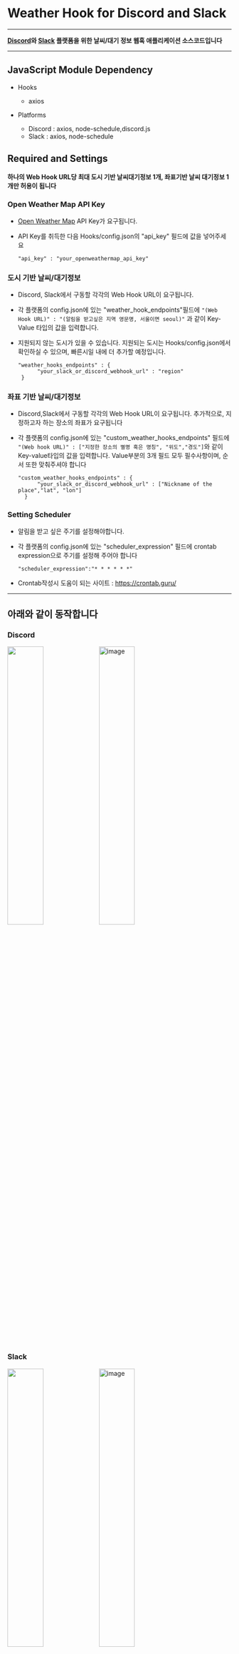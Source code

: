 Weather Hook for Discord and Slack
===
***
**[Discord](https://discord.com/)와 [Slack](https://slack.com/intl/ko-kr/) 플랫폼을 위한 날씨/대기 정보 웹훅 애플리케이션 소스코드입니다**
***
## JavaScript Module Dependency

- Hooks
  - axios

- Platforms
  - Discord : axios, node-schedule,discord.js
  - Slack : axios, node-schedule

## Required and Settings

**하나의 Web Hook URL당 최대 도시 기반 날씨대기정보 1개, 좌표기반 날씨 대기정보 1개만 허용이 됩니다**

### Open Weather Map API Key
- [Open Weather Map](https://openweathermap.org/) API Key가 요구됩니다.
- API Key를 취득한 다음 Hooks/config.json의 "api_key" 필드에 값을 넣어주세요

  ```
  "api_key" : "your_openweathermap_api_key"
  ```

### 도시 기반 날씨/대기정보

- Discord, Slack에서 구동할 각각의 Web Hook URL이 요구됩니다.
- 각 플랫폼의 config.json에 있는 "weather_hook_endpoints"필드에 `"(Web Hook URL)" : "(알림을 받고싶은 지역 영문명, 서울이면 seoul)"` 과 같이 Key-Value 타입의 값을 입력합니다.
- 지원되지 않는 도시가 있을 수 있습니다. 지원되는 도시는 Hooks/config.json에서 확인하실 수 있으며, 빠른시일 내에 더 추가할 예정입니다.
  
  ```
  "weather_hooks_endpoints" : {
        "your_slack_or_discord_webhook_url" : "region"
   }
  ```
### 좌표 기반 날씨/대기정보

- Discord,Slack에서 구동할 각각의 Web Hook URL이 요구됩니다. 추가적으로, 지정하고자 하는 장소의 좌표가 요구됩니다
- 각 플랫폼의 config.json에 있는 "custom_weather_hooks_endpoints" 필드에 `"(Web hook URL)" : ["지정한 장소의 별명 혹은 명칭", "위도","경도"]`와 같이 Key-value타입의 값을 입력합니다. Value부분의 3개 필드 모두 필수사항이며, 순서 또한 맞춰주셔야 합니다

  ```
  "custom_weather_hooks_endpoints" : {
        "your_slack_or_discord_webhook_url" : ["Nickname of the place","lat", "lon"]
    }
  ```

### Setting Scheduler

- 알림을 받고 싶은 주기를 설정해야합니다.
- 각 플랫폼의 config.json에 있는 "scheduler_expression" 필드에 crontab expression으로 주기를 설정해 주어야 합니다

  ```
  "scheduler_expression":"* * * * * *"
  ```

- Crontab작성시 도움이 되는 사이트 : https://crontab.guru/
***
## 아래와 같이 동작합니다
### Discord
<img src = "https://user-images.githubusercontent.com/45956041/181906118-326a57b6-851e-4cf8-b69d-cf19fc66f656.png" width="40%" height="40%"> <img width="40%" height="40%" alt="image" src="https://user-images.githubusercontent.com/45956041/182166395-fd0078fc-140f-490a-bb3a-b8fcf68d728b.png">

### Slack
<img src = "https://user-images.githubusercontent.com/45956041/181906077-1de749f7-37ae-4f8b-b13c-3ea72ade45f0.png" width="40%" height="40%"> <img width="40%" height="40%" alt="image" src="https://user-images.githubusercontent.com/45956041/182166127-086d39c8-2f8c-4acc-9729-c52e2a4f76d2.png">

